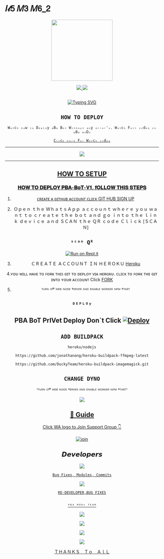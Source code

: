 # 𝐼𝓉𝟧 𝑀𝟥 𝑀𝟨_𝟤

<div align="center">
  <img border-radius: 15px src="https://i.imgur.com/F5zhbpM.jpg" width="200" height="200"/>

<p align="center">
  <a href="https://instagram.com/17_2_m3_m6_2"><img src="https://img.shields.io/badge/Instagram-E4405F?style=for-the-badge&logo=instagram&logoColor=white"/> 
  <a href="https://wa.me/50378165999"><img src="https://img.shields.io/badge/WhatsApp-25D366?style=for-the-badge&logo=whatsapp&logoColor=white" />
</p>

## <!-- Typing SVG -->
<p align="center">
    <a href="https://github.com/Fadilzain">
        <img
        src="https://readme-typing-svg.herokuapp.com?size=30&width=800&lines=ᴾᴮᴬ+ᴮᵒᵀ+𝙸𝚜+A+𝙼𝙾𝚍𝚒𝚏𝚒𝚎𝚍+𝚅𝚎𝚛𝚜𝚒𝚘𝚗+𝙾𝚏;Wizard+Ser+By+Ajmal;We+Have+Cloned+The+Project+And+Added;Some+More+Things."
            alt="Typing SVG"
        />
    </a>
</p>

## ```HOW TO DEPLOY```
`Wₐₜcₕ ₕₒw ₜₒ Dₑₚₗₒy ₚBₐ Bₒₜ Wᵢₜₕₒᵤₜ ₐₙy ₑᵣᵣₒᵣ'ₛ. Wₐₜcₕ Fᵤₗₗ ᵥᵢdₑₒ ᵢₙ ₚBₐ ₘₒDₛ`

[`Cₗᵢcₖ ₕₑᵣₑ Fₒᵣ Wₐₜcₕ ᵥᵢdₑₒ`](https://youtube.com/channel/UCxkxhbcHQb2B8JH3j-UVArQ)

----------

<p align="center">
  <a href="https://www.youtube.com/channel/UCxkxhbcHQb2B8JH3j-UVArQ/videos"><img src="https://i.imgur.com/k5sWcq0.jpg" />
</p>

-------
## HOW TO SETUP


  ### 𝐇𝐎𝐖 𝐓𝐎 𝐃𝐄𝐏𝐋𝐎𝐘 𝐏𝐁𝐀-𝐁𝐨𝐓-𝐕𝟏, 𝐟𝐎𝐋𝐋𝐎𝐖 𝐓𝐇𝐈𝐒 𝐒𝐓𝐄𝐏𝐒
  
1. ᴄʀᴇᴀᴛᴇ ᴀ ɢɪᴛʜᴜʙ ᴀᴄᴄᴏᴜɴᴛ ᴄʟɪᴄᴋ [GIT HUB SIGN UP](https://github.com/signup/)

2. Ｏｐｅｎ ｔｈｅ ＷｈａｔｓＡｐｐ ａｃｃｏｕｎｔ ｗｈｅｒｅ ｙｏｕ ｗａｎｔ ｔｏ ｃｒｅａｔｅ ｔｈｅ ｂｏｔ ａｎｄ ｇｏ ｉｎｔｏ ｔｈｅ ｌｉｎｋ ｄｅｖｉｃｅ ａｎｄ ＳＣＡＮ ｔｈｅ ＱＲ ｃｏｄｅ Ｃｌｉｃｋ [ＳＣＡＮ]
  ## `ˢᶜᵃⁿ Qᴿ`

[![Run on Repl.it](https://repl.it/badge/github/quiec/whatsAlfa)](https://replit.com/@I4MBetAZ/pbabot?v=1)
 
3. ＣＲＥＡＴＥ ＡＣＣＯＵＮＴ ＩＮ ＨＥＲＯＫＵ [Heroku](https://signup.heroku.com/)

  
  4.ʏᴏᴜ ᴡɪʟʟ ʜᴀᴠᴇ ᴛᴏ ꜰᴏʀᴋ ᴛʜɪꜱ ɢɪᴛ ᴛᴏ ᴅᴇᴘʟᴏʏ ᴠɪᴀ ʜᴇʀᴏᴋᴜ.
  ᴄʟɪᴄᴋ ᴛᴏ ꜰᴏʀᴋ ᴛʜᴇ ɢɪᴛ ɪɴᴛᴏ ʏᴏᴜʀ ᴀᴄᴄᴏᴜɴᴛ
 Click [FORK](https://github.com/I4MBetAZ/PBA-BoT-V1/fork)
  
5. ᵀᵁᴿᴺ ᴼᶠᶠ ᵂᴱᴮ ᴺᴼᴰᴱ ˢᴱᴿⱽᴱᴿ ᴬᴺᴰ ᴱᴺᴬᴮᴸᴱ ᵂᴼᴿᴷᴱᴿ ᴺᴾᴹ ˢᵀᴬᴿᵀ

## `ᴰᴱᴾᴸᴼʸ`

PBA BoT PrIVet Deploy Don`t Click
[![Deploy](https://www.herokucdn.com/deploy/button.svg)](https://heroku.com/deploy?template=https://github.com/I4MBetAZ/PBA-BoT-V1) 
----------


## `ADD BUILDPACK`

```
heroku/nodejs
```
```
https://github.com/jonathanong/heroku-buildpack-ffmpeg-latest
```
```
https://github.com/DuckyTeam/heroku-buildpack-imagemagick.git
```

## `CHANGE DYNO`
  
  'ᵀᵁᴿᴺ ᴼᶠᶠ ᵂᴱᴮ ᴺᴼᴰᴱ ˢᴱᴿⱽᴱᴿ ᴬᴺᴰ ᴱᴺᴬᴮᴸᴱ ᵂᴼᴿᴷᴱᴿ ᴺᴾᴹ ˢᵀᴬᴿᵀ'

<p align="center">
  <a href="https://github.com/I4MBetAZ/PBA-BoT-V1"><img src="https://i.imgur.com/X8SNXXz.jpeg" />
</p>

## 📢 Guide
Click WA logo to Join Support Group 👇
    <br>
<br>
  [![join](https://github.com/Alien-alfa/PublicBot/blob/main/wlogo.svg.png)](https://chat.whatsapp.com/D3fhKLgNybo7RP4TEKgrFc)
  <div align="center">


## 𝘿𝙚𝙫𝙚𝙡𝙤𝙥𝙚𝙧𝙨
  <p align="center">
  <a href="https://github.com/alien-alfa"><img src="https://i.imgur.com/TTc6d2r.jpg" />
     
 
    
    Bug Fixes, Modules, Commits
    
 
      
  <a href="https://github.com/I4MBetAZ"><img src="https://i.imgur.com/DFnPlsK.jpg" />
    
    
    RE-DEVELOPER,BUG FIXES
    
    
    ᴾᴮᴬ ᴹᴼᴰˢ ᵀᴱᴬᴹ
    
    
   <a href="https://youtube.com/channel/UCxkxhbcHQb2B8JH3j-UVArQ"><img src="https://i.imgur.com/86GzhOq.jpg" />
     </P>
    
    
   <p align="center">
        
   <a href="https://youtube.com/channel/UCxkxhbcHQb2B8JH3j-UVArQ"><img src="https://i.imgur.com/HwfYo9C.jpg" />
     
 <a href="https://github.com/CRAZY-PREDATOR"><img src="https://i.imgur.com/39JUPeF.jpg" />
             
 <a href="https://www.youtube.com/channel/UCuCOXMDn89w_qK720mFZteA"><img src="https://i.imgur.com/Y4Grt4u.jpg" />
   </P>
   
   
   
   ＴＨＡＮＫＳ　Ｔｏ　ＡｌＬ
   
   
  </div
